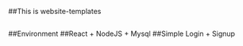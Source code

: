 ##This is website-templates

##

##Environment
##React + NodeJS + Mysql
##Simple Login + Signup

#####
